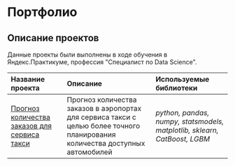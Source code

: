 # Портфолио

## Описание проектов

Данные проекты были выполнены в ходе обучения в Яндекс.Практикуме, профессия "Специалист по Data Science".

| Название проекта | Описание | Используемые библиотеки | 
| :---------------------- | :---------------------- | :---------------------- |
| [Прогноз количества заказов для сервиса такси](Project1) | Прогноз количества заказов в аэропортах для сервиса такси с целью более точного планирования количества доступных автомобилей| *python, pandas, numpy, statsmodels, matplotlib, sklearn, CatBoost, LGBM* |


